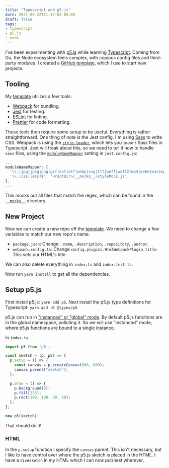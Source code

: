 ```yaml
---
title: "Typescript and p5.js"
date: 2021-06-22T11:17:02-05:00
draft: false
tags:
- typescript
- p5.js
- node
---
```


I've been experimenting with [p5.js](https://p5js.org/) while learning [Typescript](https://www.typescriptlang.org/). Coming from Go, the Node ecosystem feels complex, with copious config files and third-party modules. I created a [GitHub template](https://github.com/pmaterer/typescript-template), which I use to start new projects.



## Tooling

My [template](https://github.com/pmaterer/typescript-template) utilizes a few tools:

* [Webpack](https://webpack.js.org/) for bundling.
* [Jest](https://jestjs.io/) for testing.
* [ESLint](https://eslint.org/) for linting.
* [Prettier](https://prettier.io/) for code formatting.

These tools then require some setup to be useful. Everything is rather straightforward. One thing of note is the Jest config. I'm using [Sass](https://sass-lang.com/) to write CSS. Webpack is using the [`style-loader`](https://webpack.js.org/loaders/style-loader/), which lets you `import` Sass files in Typescript. Jest will freak about this, so we need to tell it how to handle `sass` files, using the [`moduleNameMapper`](https://jestjs.io/docs/webpack#handling-static-assets) setting in `jest.config.js`:

```js
...
moduleNameMapper: {
  '\\.(jpg|jpeg|png|gif|eot|otf|webp|svg|ttf|woff|woff2|mp4|webm|wav|mp3|m4a|aac|oga)$': '<rootDir>/__mocks__/fileMock.js',
  '\\.(css|less)$': '<rootDir>/__mocks__/styleMock.js',
},
...
```

This mocks out all files that match the regex, which can be found in the [`__mocks__`](https://github.com/pmaterer/typescript-template/tree/main/__mocks__) directory.

## New Project

Now we can create a new repo off the [template](https://github.com/pmaterer/typescript-template). We need to change a few variables to match our new repo's name.

* `package.json`: Change: `.name`, `.description`, `.repository`, `.author`.
* `webpack.config.ts`: Change `config.plugins.HtmlWebpackPlugin.title`. This sets our HTML's title.

We can also delete everything in `index.ts` and `index.test.ts`.

Now run `yarn install` to get all the dependencies.

## Setup p5.js

First install p5.js: `yarn add p5`. Next install the p5.js type definitions for Typescript: `yarn add -D @types/p5`.

p5.js can run in ["instanced" or "global" mode](https://github.com/processing/p5.js/wiki/p5.js-overview#instantiation--namespace). By default p5.js functions are in the global namespace, polluting it. So we will use "instanced" mode, where p5.js functions are bound to a single instance.

In `index.ts`:

```typescript
import p5 from 'p5';

const sketch = (p: p5) => {
  p.setup = () => {
    const canvas = p.createCanvas(600, 600);
    canvas.parent("sketch");
  };

  p.draw = () => {
    p.background(0);
    p.fill(255);
    p.rect(100, 100, 50, 50);
  };
};

new p5(sketch);
```

That should do it!

### HTML

In the `p.setup` function I specify the `canvas` parent. This isn't necessary, but I like to have control over where the p5.js sketch is placed in the HTML. I have a `div#sketch` in my HTML which I can now put/nest wherever.
